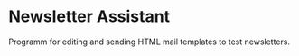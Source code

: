 Newsletter Assistant
====================

Programm for editing and sending HTML mail templates to test newsletters.